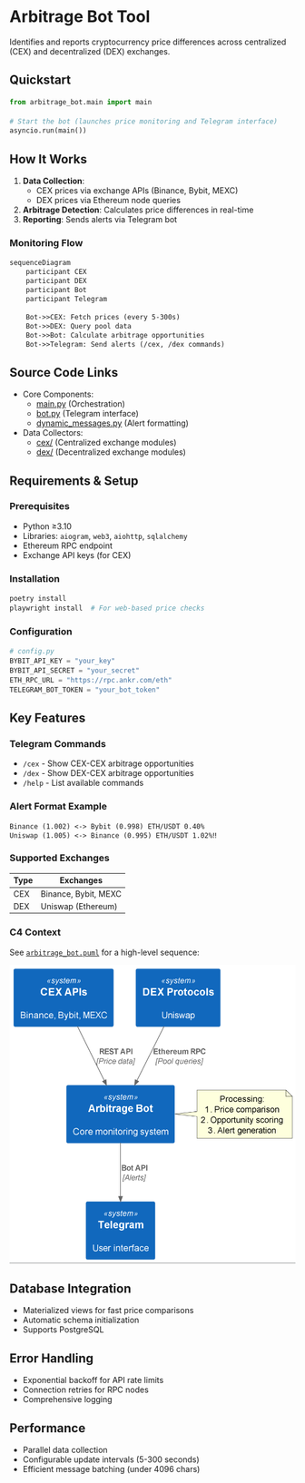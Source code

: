# Arbitrage Bot Tool

Identifies and reports cryptocurrency price differences across centralized (CEX) and decentralized (DEX) exchanges.

## Quickstart

```python
from arbitrage_bot.main import main

# Start the bot (launches price monitoring and Telegram interface)
asyncio.run(main())
```

## How It Works

1. **Data Collection**:
   - CEX prices via exchange APIs (Binance, Bybit, MEXC)
   - DEX prices via Ethereum node queries
2. **Arbitrage Detection**: Calculates price differences in real-time
3. **Reporting**: Sends alerts via Telegram bot

### Monitoring Flow
```mermaid
sequenceDiagram
    participant CEX
    participant DEX
    participant Bot
    participant Telegram

    Bot->>CEX: Fetch prices (every 5-300s)
    Bot->>DEX: Query pool data
    Bot->>Bot: Calculate arbitrage opportunities
    Bot->>Telegram: Send alerts (/cex, /dex commands)
```

## Source Code Links
- Core Components:
  - [main.py](https://github.com/prxs-ai/praxis-tool-examples/blob/main/tools/arbitrage_bot/main.py) (Orchestration)
  - [bot.py](https://github.com/prxs-ai/praxis-tool-examples/blob/main/tools/arbitrage_bot/bot/bot.py) (Telegram interface)
  - [dynamic_messages.py](https://github.com/prxs-ai/praxis-tool-examples/blob/main/tools/arbitrage_bot/bot/messages/dynamic_messages.py) (Alert formatting)
- Data Collectors:
  - [cex/](https://github.com/prxs-ai/praxis-tool-examples/blob/main/tools/arbitrage_bot/tools/sources/cex) (Centralized exchange modules)
  - [dex/](https://github.com/prxs-ai/praxis-tool-examples/blob/main/tools/arbitrage_bot/tools/sources/dex) (Decentralized exchange modules)

## Requirements & Setup

### Prerequisites
- Python ≥3.10
- Libraries: `aiogram`, `web3`, `aiohttp`, `sqlalchemy`
- Ethereum RPC endpoint
- Exchange API keys (for CEX)

### Installation
```bash
poetry install
playwright install  # For web-based price checks
```

### Configuration
```python
# config.py
BYBIT_API_KEY = "your_key"
BYBIT_API_SECRET = "your_secret"
ETH_RPC_URL = "https://rpc.ankr.com/eth"
TELEGRAM_BOT_TOKEN = "your_bot_token"
```

## Key Features

### Telegram Commands
- `/cex` - Show CEX-CEX arbitrage opportunities
- `/dex` - Show DEX-CEX arbitrage opportunities
- `/help` - List available commands

### Alert Format Example
```
Binance (1.002) <-> Bybit (0.998) ETH/USDT 0.40%
Uniswap (1.005) <-> Binance (0.995) ETH/USDT 1.02%‼️
```

### Supported Exchanges
| Type | Exchanges |
|------|-----------|
| CEX  | Binance, Bybit, MEXC |
| DEX  | Uniswap (Ethereum) |

### C4 Context
See [`arbitrage_bot.puml`](./images/diagrams/arbitrage_bot/arbitrage_bot.puml) for a high-level sequence:

![arbitrage_bot.png](./images/diagrams/arbitrage_bot/arbitrage_bot.png)


## Database Integration
- Materialized views for fast price comparisons
- Automatic schema initialization
- Supports PostgreSQL

## Error Handling
- Exponential backoff for API rate limits
- Connection retries for RPC nodes
- Comprehensive logging

## Performance
- Parallel data collection
- Configurable update intervals (5-300 seconds)
- Efficient message batching (under 4096 chars)
